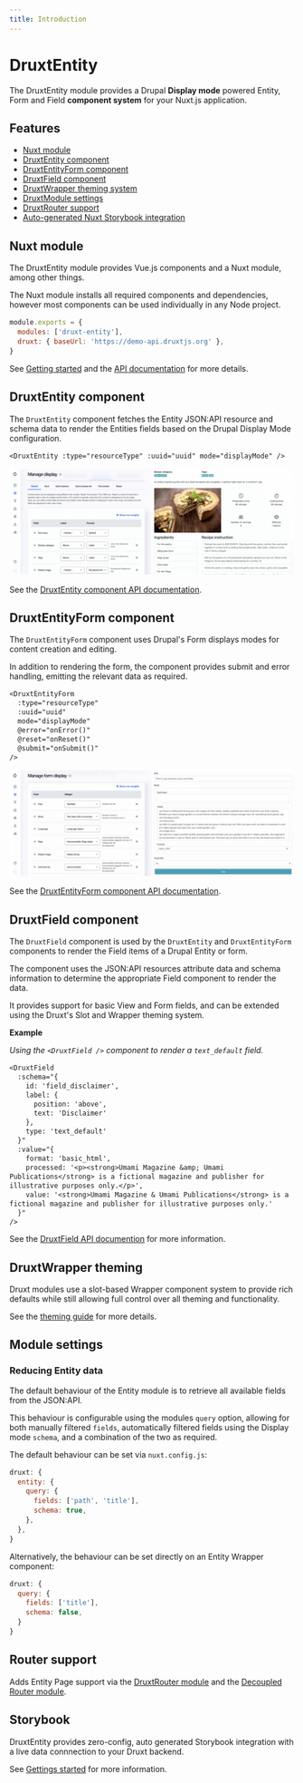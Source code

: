 ```yaml
---
title: Introduction
---
```


# DruxtEntity

The DruxtEntity module provides a Drupal **Display mode** powered Entity, Form and Field **component system** for your Nuxt.js application.


## Features

- [Nuxt module](#nuxt-module)
- [DruxtEntity component](#druxtentity-component)
- [DruxtEntityForm component](#druxtentityform-component)
- [DruxtField component](#druxtfield-component)
- [DruxtWrapper theming system](#druxtwrapper-theming)
- [DruxtModule settings](#module-settings)
- [DruxtRouter support](#router-support)
- [Auto-generated Nuxt Storybook integration](#storybook)


## Nuxt module

The DruxtEntity module provides Vue.js components and a Nuxt module, among other things.

The Nuxt module installs all required components and dependencies, however most components can be used individually in any Node project.

```js
module.exports = {
  modules: ['druxt-entity'],
  druxt: { baseUrl: 'https://demo-api.druxtjs.org' },
}
```

See [Getting started](/guide/getting-started) and the [API documentation](/api) for more details.


## DruxtEntity component

The `DruxtEntity` component fetches the Entity JSON:API resource and schema data to render the Entities fields based on the Drupal Display Mode configuration.

```vue
<DruxtEntity :type="resourceType" :uuid="uuid" mode="displayMode" />
```

![Example DruxtEntity component](../images/druxt-entity.png)

See the [DruxtEntity component API documentation](/api/components/DruxtEntity.html).


## DruxtEntityForm component

The `DruxtEntityForm` component uses Drupal's Form displays modes for content creation and editing.

In addition to rendering the form, the component provides submit and error handling, emitting the relevant data as required.

```vue
<DruxtEntityForm
  :type="resourceType"
  :uuid="uuid"
  mode="displayMode"
  @error="onError()"
  @reset="onReset()"
  @submit="onSubmit()"
/>
```

![Example DruxtEntityForm component](../images/druxt-entity-form.png)

See the [DruxtEntityForm component API documentation](/api/components/DruxtEntityForm.html).


## DruxtField component

The `DruxtField` component is used by the `DruxtEntity` and `DruxtEntityForm` components to render the Field items of a Drupal Entity or form.

The component uses the JSON:API resources attribute data and schema information to determine the appropriate Field component to render the data.

It provides support for basic View and Form fields, and can be extended using the Druxt's Slot and Wrapper theming system.

**Example**

_Using the `<DruxtField />` component to render a `text_default` field._

```vue
<DruxtField
  :schema="{
    id: 'field_disclaimer',
    label: {
      position: 'above',
      text: 'Disclaimer'
    },
    type: 'text_default'
  }"
  :value="{
    format: 'basic_html',
    processed: '<p><strong>Umami Magazine &amp; Umami Publications</strong> is a fictional magazine and publisher for illustrative purposes only.</p>',
    value: '<strong>Umami Magazine & Umami Publications</strong> is a fictional magazine and publisher for illustrative purposes only.'
  }"
/>
```

See the [DruxtField API documention](/api/components/DruxtField.html) for more information.


## DruxtWrapper theming

Druxt modules use a slot-based Wrapper component system to provide rich defaults while still allowing full control over all theming and functionality.

See the [theming guide](https://druxtjs.org/guide/theming.html) for more details.


## Module settings

### Reducing Entity data

The default behaviour of the Entity module is to retrieve all available fields from the JSON:API.

This behaviour is configurable using the modules `query` option, allowing for both manually filtered `fields`, automatically filtered fields using the Display mode `schema`, and a combination of the two as required.

The default behaviour can be set via `nuxt.config.js`:
```js
druxt: {
  entity: {
    query: {
      fields: ['path', 'title'],
      schema: true,
    },
  },
}
```

Alternatively, the behaviour can be set directly on an Entity Wrapper component:
```js
druxt: {
  query: {
    fields: ['title'],
    schema: false,
  }
}
```


## Router support

Adds Entity Page support via the [DruxtRouter module](https://router.druxtjs.org) and the [Decoupled Router module](https://www.drupal.org/project/decoupled_router).


## Storybook

DruxtEntity provides zero-config, auto generated Storybook integration with a live data connnection to your Druxt backend.

See [Gettings started](/guide/getting-started) for more information.
